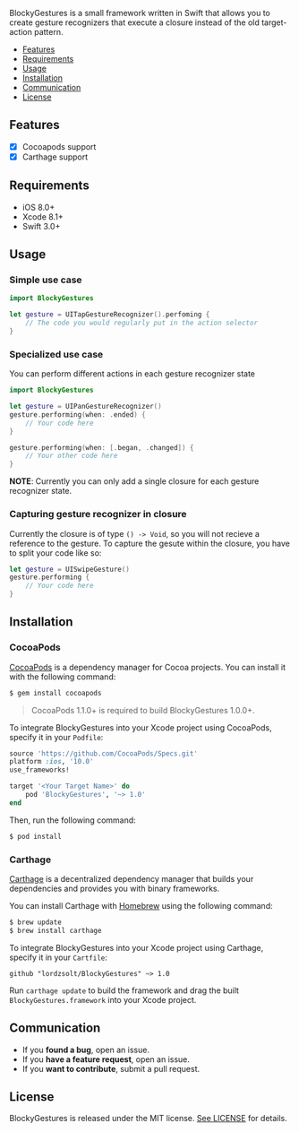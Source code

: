 BlockyGestures is a small framework written in Swift that allows you to create gesture recognizers that execute a closure instead of the old target-action pattern.

- [Features](#features)
- [Requirements](#requirements)
- [Usage](#usage)
- [Installation](#installation)
- [Communication](#communication)
- [License](#license)

## Features

- [x] Cocoapods support
- [x] Carthage support

## Requirements

- iOS 8.0+
- Xcode 8.1+
- Swift 3.0+

## Usage

### Simple use case

```swift
import BlockyGestures

let gesture = UITapGestureRecognizer().perfoming {
    // The code you would regularly put in the action selector
}
```

### Specialized use case

You can perform different actions in each gesture recognizer state

```swift
import BlockyGestures

let gesture = UIPanGestureRecognizer()
gesture.performing(when: .ended) { 
    // Your code here
}

gesture.performing(when: [.began, .changed]) { 
    // Your other code here
}
```

**NOTE**: Currently you can only add a single closure for each gesture recognizer state.

### Capturing gesture recognizer in closure

Currently the closure is of type `() -> Void`, so you will not recieve a reference to the gesture. To capture the gesute within the closure, you have to split your code like so:

```swift
let gesture = UISwipeGesture()
gesture.performing {
    // Your code here
}
```

## Installation

### CocoaPods

[CocoaPods](http://cocoapods.org) is a dependency manager for Cocoa projects. You can install it with the following command:

```bash
$ gem install cocoapods
```

> CocoaPods 1.1.0+ is required to build BlockyGestures 1.0.0+.

To integrate BlockyGestures into your Xcode project using CocoaPods, specify it in your `Podfile`:

```ruby
source 'https://github.com/CocoaPods/Specs.git'
platform :ios, '10.0'
use_frameworks!

target '<Your Target Name>' do
    pod 'BlockyGestures', '~> 1.0'
end
```

Then, run the following command:

```bash
$ pod install
```

### Carthage

[Carthage](https://github.com/Carthage/Carthage) is a decentralized dependency manager that builds your dependencies and provides you with binary frameworks.

You can install Carthage with [Homebrew](http://brew.sh/) using the following command:

```bash
$ brew update
$ brew install carthage
```

To integrate BlockyGestures into your Xcode project using Carthage, specify it in your `Cartfile`:

```ogdl
github "lordzsolt/BlockyGestures" ~> 1.0
```

Run `carthage update` to build the framework and drag the built `BlockyGestures.framework` into your Xcode project.

## Communication

- If you **found a bug**, open an issue.
- If you **have a feature request**, open an issue.
- If you **want to contribute**, submit a pull request.

## License

BlockyGestures is released under the MIT license. [See LICENSE](https://github.com/lordzsolt/BlockyGestures/blob/master/LICENSE) for details.